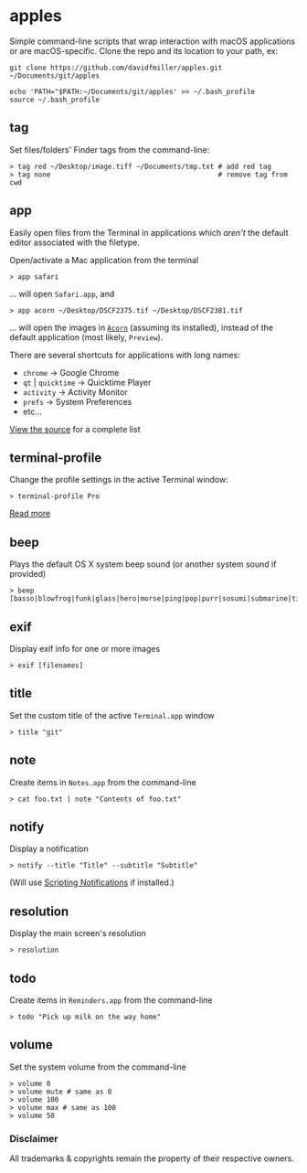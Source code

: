 # apples

Simple command-line scripts that wrap interaction with macOS applications or are macOS-specific. Clone the repo and its location to your path, ex:

    git clone https://github.com/davidfmiller/apples.git ~/Documents/git/apples
    
    echo 'PATH="$PATH:~/Documents/git/apples' >> ~/.bash_profile
    source ~/.bash_profile

## tag

Set files/folders' Finder tags from the command-line:

    > tag red ~/Desktop/image.tiff ~/Documents/tmp.txt # add red tag
    > tag none                                         # remove tag from cwd

## app

Easily open files from the Terminal in applications which _aren't_ the default editor associated with the filetype.

Open/activate a Mac application from the terminal

    > app safari

… will open `Safari.app`, and

    > app acorn ~/Desktop/DSCF2375.tif ~/Desktop/DSCF2381.tif

... will open the images in [`Acorn`](http://www.flyingmeat.com/acorn/) (assuming its installed), instead of the default application (most likely, `Preview`).

There are several shortcuts for applications with long names:

* `chrome` → Google Chrome
* `qt` | `quicktime` → Quicktime Player
* `activity` → Activity Monitor
* `prefs` → System Preferences
* etc...

[View the source](https://github.com/davidfmiller/apples/blob/master/app) for a complete list

## terminal-profile

Change the profile settings in the active Terminal window:

    > terminal-profile Pro

[Read more](https://readmeansrun.com/blog/terminal/applescript/2017/04/15/terminal-app-profiles.html)


## beep

Plays the default OS X system beep sound (or another system sound if provided)

    > beep [basso|blowfrog|funk|glass|hero|morse|ping|pop|purr|sosumi|submarine|tink]

## exif

Display exif info for one or more images

    > exif [filenames]


## title

Set the custom title of the active `Terminal.app` window

    > title "git"


## note

Create items in `Notes.app` from the command-line

    > cat foo.txt | note "Contents of foo.txt"


## notify

Display a notification

    > notify --title "Title" --subtitle "Subtitle"

(Will use [Scripting Notifications](http://www.cooperative-fruitiere.com/notifications/index_en.html) if installed.)


## resolution

Display the main screen's resolution

    > resolution


## todo

Create items in `Reminders.app` from the command-line

    > todo "Pick up milk on the way home"


## volume

Set the system volume from the command-line

    > volume 0
    > volume mute # same as 0
    > volume 100
    > volume max # same as 100
    > volume 50


### Disclaimer


All trademarks & copyrights remain the property of their respective owners.
